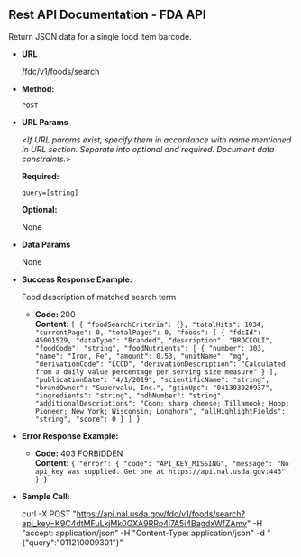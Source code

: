**Rest API Documentation - FDA API**
----
  Return JSON data for a single food item barcode.
* **URL**

  /fdc/v1/foods/search
  
* **Method:**

  `POST`
  
*  **URL Params**

   <_If URL params exist, specify them in accordance with name mentioned in URL section. Separate into optional and required. Document data constraints._> 

   **Required:**
 
   `query=[string]`

   **Optional:**
 
   None

* **Data Params**

  None

* **Success Response Example:**
  
  Food description of matched search term

  * **Code:** 200 <br />
    **Content:** `[
  {
    "foodSearchCriteria": {},
    "totalHits": 1034,
    "currentPage": 0,
    "totalPages": 0,
    "foods": [
      {
        "fdcId": 45001529,
        "dataType": "Branded",
        "description": "BROCCOLI",
        "foodCode": "string",
        "foodNutrients": [
          {
            "number": 303,
            "name": "Iron, Fe",
            "amount": 0.53,
            "unitName": "mg",
            "derivationCode": "LCCD",
            "derivationDescription": "Calculated from a daily value percentage per serving size measure"
          }
        ],
        "publicationDate": "4/1/2019",
        "scientificName": "string",
        "brandOwner": "Supervalu, Inc.",
        "gtinUpc": "041303020937",
        "ingredients": "string",
        "ndbNumber": "string",
        "additionalDescriptions": "Coon; sharp cheese; Tillamook; Hoop; Pioneer; New York; Wisconsin; Longhorn",
        "allHighlightFields": "string",
        "score": 0
      }
    ]
  }`
 
* **Error Response Example:**

  * **Code:** 403 FORBIDDEN <br />
    **Content:** `{
  "error": {
    "code": "API_KEY_MISSING",
    "message": "No api_key was supplied. Get one at https://api.nal.usda.gov:443"
  }
}`

* **Sample Call:**

    curl -X POST "https://api.nal.usda.gov/fdc/v1/foods/search?api_key=K9C4dtMFuLkjMk0GXA9RRp4j7A5i4BagdxWfZAmv" -H "accept: application/json" -H "Content-Type: application/json" -d "{\"query\":\"011210009301\"}"
